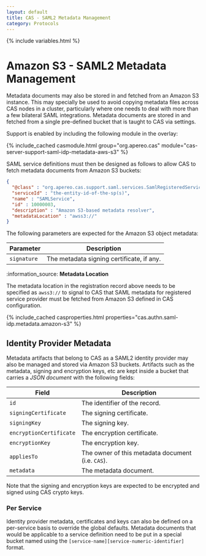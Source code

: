 ```yaml
---
layout: default
title: CAS - SAML2 Metadata Management
category: Protocols
---
```


{% include variables.html %}

# Amazon S3 - SAML2 Metadata Management

Metadata documents may also be stored in and fetched from an Amazon S3 instance.
This may specially be used to avoid copying metadata files across CAS nodes in a cluster, particularly where one needs 
to deal with more than a few bilateral SAML integrations. Metadata documents are stored in and fetched from a 
single pre-defined bucket that is taught to CAS via settings.

Support is enabled by including the following module in the overlay:

{% include_cached casmodule.html group="org.apereo.cas" module="cas-server-support-saml-idp-metadata-aws-s3" %}

SAML service definitions must then be designed as follows to allow CAS to fetch metadata documents from Amazon S3 buckets:

```json
{
  "@class" : "org.apereo.cas.support.saml.services.SamlRegisteredService",
  "serviceId" : "the-entity-id-of-the-sp(s)",
  "name" : "SAMLService",
  "id" : 10000003,
  "description" : "Amazon S3-based metadata resolver",
  "metadataLocation" : "awss3://"
}
```

The following parameters are expected for the Amazon S3 object metadata:

| Parameter   | Description                               |
|-------------|-------------------------------------------|
| `signature` | The metadata signing certificate, if any. |

<div class="alert alert-info">:information_source: <strong>Metadata Location</strong><p>
The metadata location in the registration record above needs to be specified as <code>awss3://</code> to signal to CAS that 
SAML metadata for registered service provider must be fetched from Amazon S3 defined in CAS configuration. 
</p></div>

{% include_cached casproperties.html properties="cas.authn.saml-idp.metadata.amazon-s3" %}

## Identity Provider Metadata

Metadata artifacts that belong to CAS as a SAML2 identity provider may also be managed and stored 
via Amazon S3 buckets. Artifacts such as the metadata, signing and encryption keys, etc are kept
inside a bucket that carries a *JSON document* with the following fields:

| Field                   | Description                                       |
|-------------------------|---------------------------------------------------|
| `id`                    | The identifier of the record.                     |
| `signingCertificate`    | The signing certificate.                          |
| `signingKey`            | The signing key.                                  |
| `encryptionCertificate` | The encryption certificate.                       |
| `encryptionKey`         | The encryption key.                               |
| `appliesTo`             | The owner of this metadata document (i.e. `CAS`). |
| `metadata`              | The metadata document.                            |

Note that the signing and encryption keys are expected to be encrypted and signed using CAS crypto keys.

### Per Service

Identity provider metadata, certificates and keys can also be defined on a per-service basis to override the global defaults.
Metadata documents that would be applicable to a service definition need to be put in a special bucket named 
using the `[service-name][service-numeric-identifier]` format.
